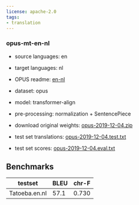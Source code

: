 ```yaml
---
license: apache-2.0
tags:
- translation
---
```


### opus-mt-en-nl

* source languages: en
* target languages: nl
*  OPUS readme: [en-nl](https://github.com/Helsinki-NLP/OPUS-MT-train/blob/master/models/en-nl/README.md)

*  dataset: opus
* model: transformer-align
* pre-processing: normalization + SentencePiece
* download original weights: [opus-2019-12-04.zip](https://object.pouta.csc.fi/OPUS-MT-models/en-nl/opus-2019-12-04.zip)
* test set translations: [opus-2019-12-04.test.txt](https://object.pouta.csc.fi/OPUS-MT-models/en-nl/opus-2019-12-04.test.txt)
* test set scores: [opus-2019-12-04.eval.txt](https://object.pouta.csc.fi/OPUS-MT-models/en-nl/opus-2019-12-04.eval.txt)

## Benchmarks

| testset               | BLEU  | chr-F |
|-----------------------|-------|-------|
| Tatoeba.en.nl 	| 57.1 	| 0.730 |

